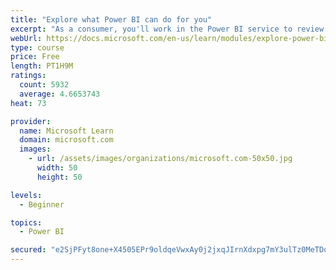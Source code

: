 ```yaml
---
title: "Explore what Power BI can do for you"
excerpt: "As a consumer, you'll work in the Power BI service to review and interact with content that has been shared with you. This module provides the foundational information that you need to work effectively in the Power BI service."
webUrl: https://docs.microsoft.com/en-us/learn/modules/explore-power-bi-service/
type: course
price: Free
length: PT1H9M
ratings:
  count: 5932
  average: 4.6653743
heat: 73

provider:
  name: Microsoft Learn
  domain: microsoft.com
  images:
    - url: /assets/images/organizations/microsoft.com-50x50.jpg
      width: 50
      height: 50

levels:
  - Beginner

topics:
  - Power BI

secured: "e2SjPFyt8one+X4505EPr9oldqeVwxAy0j2jxqJIrnXdxpg7mY3ulTz0MeTDoCMGXq9wIGz3e7AqUohBmJTpsMz+9OkEkTmnAqHI/XNBHeMHVbtleDrVKm3YF5H4QRFnqyPqRwUhgVUqNigr3+UvbuKUzqX3hWdmW/u0AkVpF8XckuMxmN26oNP/GdKlVvi95k+k/DvPn07vUErd/q6qE7lHJXGKiZzclFAxGPpmWuysO8gK4VevBkhUtcPDivLxpCd71FXsOPT5i+63twWVhqeHhYhKjjwFFtltwDHWjSAC3NoVzjn7FIWYfskrPwSlPQxrTVa2DjIYP7Lbsd4rvk4xZpsdaJruvaYZ3usf7ZB4RKqXjxY8+1OUpT40iSuHZDF1qD00sL1AX+w9UHebQQ==;8NhLng7hVFjaRzwEskrdaw=="
---
```


